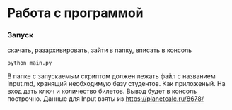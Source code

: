 # Работа с программой

### Запуск
скачать, разархивировать, зайти в папку, вписать в консоль 
```
python main.py
```

В папке с запускаемым скриптом должен лежать файл с названием Input.md, хранящий необходимую базу студентов.
Как приложеный. На вход дать ключ и количество билетов.
Вывод будет в консоль построчно. 
Данные для Input взяты из https://planetcalc.ru/8678/


